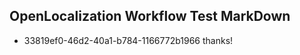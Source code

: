 ## OpenLocalization Workflow Test MarkDown
* 33819ef0-46d2-40a1-b784-1166772b1966 thanks!

<!--HONumber=Aug16_HO4-->



